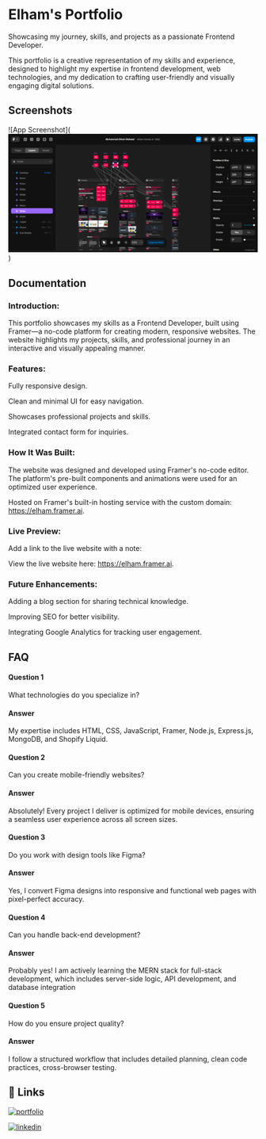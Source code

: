
# Elham's Portfolio

Showcasing my journey, skills, and projects as a passionate Frontend Developer.

This portfolio is a creative representation of my skills and experience, designed to highlight my expertise in frontend development, web technologies, and my dedication to crafting user-friendly and visually engaging digital solutions.




## Screenshots

![App Screenshot](![alt text](https://github.com/MuhammadElham/rhombixtechnologies_tasks/blob/main/ShowCase/Demo%20Image.png?raw=true))


## Documentation

### Introduction: 
This portfolio showcases my skills as a Frontend Developer, built using Framer—a no-code platform for creating modern, responsive websites.
The website highlights my projects, skills, and professional journey in an interactive and visually appealing manner.

### Features:
Fully responsive design.

Clean and minimal UI for easy navigation.

Showcases professional projects and skills.

Integrated contact form for inquiries.

### How It Was Built:
The website was designed and developed using Framer's no-code editor.
The platform's pre-built components and animations were used for an optimized user experience.

Hosted on Framer's built-in hosting service with the custom domain: https://elham.framer.ai.

### Live Preview:
Add a link to the live website with a note:


View the live website here: https://elham.framer.ai.

###  Future Enhancements:
Adding a blog section for sharing technical knowledge.

Improving SEO for better visibility.

Integrating Google Analytics for tracking user engagement.
## FAQ

#### Question 1 
What technologies do you specialize in?

#### Answer 

My expertise includes HTML, CSS, JavaScript, Framer, Node.js, Express.js, MongoDB, and Shopify Liquid.

#### Question 2

Can you create mobile-friendly websites?

#### Answer

Absolutely! Every project I deliver is optimized for mobile devices, ensuring a seamless user experience across all screen sizes.
#### Question 3

Do you work with design tools like Figma?

#### Answer

Yes, I convert Figma designs into responsive and functional web pages with pixel-perfect accuracy.
#### Question 4

Can you handle back-end development?

#### Answer

Probably yes! I am actively learning the MERN stack for full-stack development, which includes server-side logic, API development, and database integration
#### Question 5

How do you ensure project quality?

#### Answer

I follow a structured workflow that includes detailed planning, clean code practices, cross-browser testing.
## 🔗 Links
[![portfolio](https://img.shields.io/badge/my_portfolio-000?style=for-the-badge&logo=ko-fi&logoColor=white)](https://github.com/MuhammadElham)

[![linkedin](https://img.shields.io/badge/linkedin-0A66C2?style=for-the-badge&logo=linkedin&logoColor=white)](https://www.linkedin.com/in/elham-waheed-572119253/)

